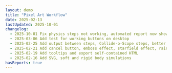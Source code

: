 ```yaml
---
layout: demo
title: "Pixel Art Workflow"
date: 2025-02-13
lastUpdated: 2025-10-01
changelog:
  - 2025-10-01 Fix physics steps not working, automated report now shows all examples' final results
  - 2025-03-06 Add test for working buttons on desktop
  - 2025-02-25 Add output between steps, Collide-o-Scope steps, better color picker
  - 2025-02-21 Add cancel button, emboss effect, starfield effect, rain simulation
  - 2025-02-19 Add tooltips and export self-contained HTML
  - 2025-02-16 Add SVG, soft and rigid body simulations
hasReports: true
---
```



